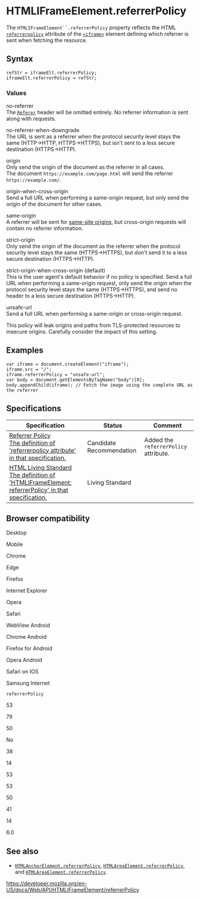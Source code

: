 # HTMLIFrameElement.referrerPolicy

The ` HTMLIFrameElement``.referrerPolicy ` property reflects the HTML [`referrerpolicy`](https://developer.mozilla.org/en-US/docs/Web/HTML/Element/iframe#attr-referrerpolicy) attribute of the [`<iframe>`](https://developer.mozilla.org/en-US/docs/Web/HTML/Element/iframe) element defining which referrer is sent when fetching the resource.

## Syntax

    refStr = iframeElt.referrerPolicy;
    iframeElt.referrerPolicy = refStr;

### Values

no-referrer  
The [`Referer`](https://developer.mozilla.org/en-US/docs/Web/HTTP/Headers/Referer) header will be omitted entirely. No referrer information is sent along with requests.

no-referrer-when-downgrade  
The URL is sent as a referrer when the protocol security level stays the same (HTTP→HTTP, HTTPS→HTTPS), but isn't sent to a less secure destination (HTTPS→HTTP).

origin  
Only send the origin of the document as the referrer in all cases.  
The document `https://example.com/page.html` will send the referrer `https://example.com/`.

origin-when-cross-origin  
Send a full URL when performing a same-origin request, but only send the origin of the document for other cases.

same-origin  
A referrer will be sent for [same-site origins](https://developer.mozilla.org/en-US/docs/Web/Security/Same-origin_policy), but cross-origin requests will contain no referrer information.

strict-origin  
Only send the origin of the document as the referrer when the protocol security level stays the same (HTTPS→HTTPS), but don't send it to a less secure destination (HTTPS→HTTP).

strict-origin-when-cross-origin (default)  
This is the user agent's default behavior if no policy is specified. Send a full URL when performing a same-origin request, only send the origin when the protocol security level stays the same (HTTPS→HTTPS), and send no header to a less secure destination (HTTPS→HTTP).

unsafe-url  
Send a full URL when performing a same-origin or cross-origin request.

This policy will leak origins and paths from TLS-protected resources to insecure origins. Carefully consider the impact of this setting.

## Examples

    var iframe = document.createElement("iframe");
    iframe.src = "/";
    iframe.referrerPolicy = "unsafe-url";
    var body = document.getElementsByTagName("body")[0];
    body.appendChild(iframe); // Fetch the image using the complete URL as the referrer

## Specifications

<table><thead><tr class="header"><th>Specification</th><th>Status</th><th>Comment</th></tr></thead><tbody><tr class="odd"><td><a href="https://w3c.github.io/webappsec-referrer-policy/#referrer-policy-delivery-referrer-attribute">Referrer Policy<br />
<span class="small">The definition of 'referrerpolicy attribute' in that specification.</span></a></td><td><span class="spec-cr">Candidate Recommendation</span></td><td>Added the <code>referrerPolicy</code> attribute.</td></tr><tr class="even"><td><a href="https://html.spec.whatwg.org/multipage/#dom-iframe-referrerpolicy">HTML Living Standard<br />
<span class="small">The definition of 'HTMLIFrameElement: referrerPolicy' in that specification.</span></a></td><td><span class="spec-living">Living Standard</span></td><td></td></tr></tbody></table>

## Browser compatibility

Desktop

Mobile

Chrome

Edge

Firefox

Internet Explorer

Opera

Safari

WebView Android

Chrome Android

Firefox for Android

Opera Android

Safari on IOS

Samsung Internet

`referrerPolicy`

53

79

50

No

38

14

53

53

50

41

14

6.0

## See also

- [`HTMLAnchorElement.referrerPolicy`](../htmlanchorelement/referrerpolicy), [`HTMLAreaElement.referrerPolicy`](../htmlareaelement/referrerpolicy), and [`HTMLAreaElement.referrerPolicy`](../htmlareaelement/referrerpolicy).

<a href="https://developer.mozilla.org/en-US/docs/Web/API/HTMLIFrameElement/referrerPolicy" class="_attribution-link">https://developer.mozilla.org/en-US/docs/Web/API/HTMLIFrameElement/referrerPolicy</a>
